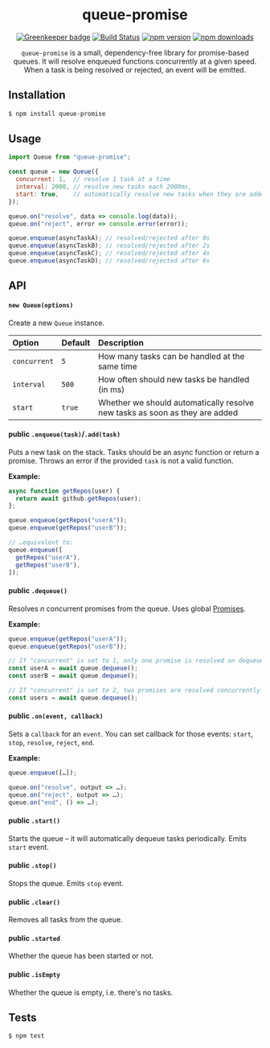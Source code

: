 <div align="center">
  <h1>queue-promise</h1>

[![Greenkeeper badge](https://badges.greenkeeper.io/Bartozzz/queue-promise.svg)](https://greenkeeper.io/)
[![Build Status](https://img.shields.io/travis/Bartozzz/queue-promise.svg)](https://travis-ci.org/Bartozzz/queue-promise/)
[![npm version](https://img.shields.io/npm/v/queue-promise.svg)](https://www.npmjs.com/package/queue-promise)
[![npm downloads](https://img.shields.io/npm/dt/queue-promise.svg)](https://www.npmjs.com/package/queue-promise)
<br>

`queue-promise` is a small, dependency-free library for promise-based queues. It will resolve enqueued functions concurrently at a given speed. When a task is being resolved or rejected, an event will be emitted.

</div>

## Installation

```bash
$ npm install queue-promise
```

## Usage

```javascript
import Queue from "queue-promise";

const queue = new Queue({
  concurrent: 1,  // resolve 1 task at a time
  interval: 2000, // resolve new tasks each 2000ms,
  start: true,    // automatically resolve new tasks when they are added
});

queue.on("resolve", data => console.log(data));
queue.on("reject", error => console.error(error));

queue.enqueue(asyncTaskA); // resolved/rejected after 0s
queue.enqueue(asyncTaskB); // resolved/rejected after 2s
queue.enqueue(asyncTaskC); // resolved/rejected after 4s
queue.enqueue(asyncTaskD); // resolved/rejected after 6s
```

## API

#### `new Queue(options)`

Create a new `Queue` instance.

| Option       | Default | Description                                                                  |
| :----------- | :------ | :--------------------------------------------------------------------------- |
| `concurrent` | `5`     | How many tasks can be handled at the same time                               |
| `interval`   | `500`   | How often should new tasks be handled (in ms)                                |
| `start`      | `true`  | Whether we should automatically resolve new tasks as soon as they are added  |

#### **public** `.enqueue(task)`/`.add(task)`

Puts a new task on the stack. Tasks should be an async function or return a promise. Throws an error if the provided `task` is not a valid function.

**Example:**

```javascript
async function getRepos(user) {
  return await github.getRepos(user);
};

queue.enqueue(getRepos("userA"));
queue.enqueue(getRepos("userB"));

// …equivalent to:
queue.enqueue([
  getRepos("userA"),
  getRepos("userB"),
]);
```

#### **public** `.dequeue()`

Resolves _n_ concurrent promises from the queue. Uses global [Promises](https://developer.mozilla.org/en-US/docs/Web/JavaScript/Reference/Global_Objects/Promise).

**Example:**

```javascript
queue.enqueue(getRepos("userA"));
queue.enqueue(getRepos("userB"));

// If "concurrent" is set to 1, only one promise is resolved on dequeue:
const userA = await queue.dequeue();
const userB = await queue.dequeue();

// If "concurrent" is set to 2, two promises are resolved concurrently:
const users = await queue.dequeue();
```

#### **public** `.on(event, callback)`

Sets a `callback` for an `event`. You can set callback for those events: `start`, `stop`, `resolve`, `reject`, `end`.

**Example:**

```javascript
queue.enqueue([…]);

queue.on("resolve", output => …);
queue.on("reject", output => …);
queue.on("end", () => …);
```

#### **public** `.start()`

Starts the queue – it will automatically dequeue tasks periodically. Emits `start` event.

#### **public** `.stop()`

Stops the queue. Emits `stop` event.

#### **public** `.clear()`

Removes all tasks from the queue.

#### **public** `.started`

Whether the queue has been started or not.

#### **public** `.isEmpty`

Whether the queue is empty, i.e. there's no tasks.

## Tests

```bash
$ npm test
```
